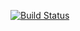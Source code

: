 [![Build Status](https://travis-ci.org/1Psy/test1.svg?branch=master)](https://travis-ci.org/1Psy/test1)
